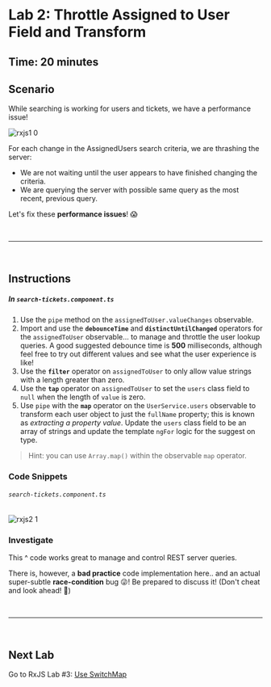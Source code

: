 # Lab 2: Throttle Assigned to User Field and Transform

## Time: 20 minutes

## Scenario

While searching is working for users and tickets, we have a performance issue!

![rxjs1 0](https://user-images.githubusercontent.com/210413/47622033-f1855c80-dacd-11e8-9ec0-1d26a90b3456.jpg)

For each change in the AssignedUsers search criteria, we are thrashing the server:

*  We are not waiting until the user appears to have finished changing the criteria.
*  We are querying the server with possible same query as the most recent, previous query.


Let's fix these **performance issues**! 😱 

<br/>

----

<br/>

## Instructions

##### In `search-tickets.component.ts`

1. Use the `pipe` method on the `assignedToUser.valueChanges` observable.
2. Import and use the **`debounceTime`** and **`distinctUntilChanged`** operators for the `assignedToUser` observable... to manage and throttle the user lookup queries. A good suggested debounce time is **500** milliseconds, although feel free to try out different values and see what the user experience is like!
3. Use the **`filter`** operator on `assignedToUser` to only allow value strings with a length greater than zero.
4. Use the **`tap`** operator on `assignedToUser` to set the `users` class field to `null` when the length of `value` is zero.
5. Use `pipe` with the **`map`** operator on the `UserService.users` observable to transform each user object to just the `fullName` property; this is known as *extracting a property value*. Update the `users` class field to be an array of strings and update the template `ngFor` logic for the suggest on type.
  >  Hint: you can use `Array.map()` within the observable `map` operator.

### Code Snippets

###### `search-tickets.component.ts`

![rxjs2 1](https://user-images.githubusercontent.com/210413/47622233-a456ba00-dad0-11e8-84cf-96899908704f.jpg)


### Investigate

This ^ code works great to manage and control REST server queries.

There is, however, a **bad practice** code implementation here.. and an actual super-subtle **race-condition** bug 😜! Be prepared to discuss it! (Don't cheat and look ahead! 🤗)


<br/>

----

<br/>

## Next Lab

Go to RxJS Lab #3: [Use SwitchMap](lab-3.md)
